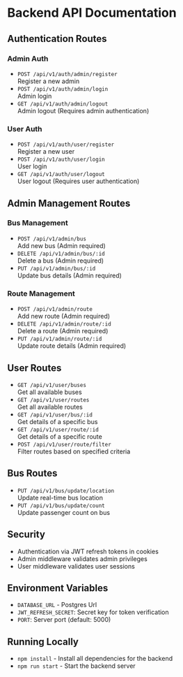 # Backend API Documentation

## Authentication Routes

### Admin Auth
- `POST /api/v1/auth/admin/register`  
  Register a new admin
- `POST /api/v1/auth/admin/login`  
  Admin login
- `GET /api/v1/auth/admin/logout`  
  Admin logout (Requires admin authentication)

### User Auth
- `POST /api/v1/auth/user/register`  
  Register a new user
- `POST /api/v1/auth/user/login`  
  User login 
- `GET /api/v1/auth/user/logout`  
  User logout (Requires user authentication)

## Admin Management Routes

### Bus Management
- `POST /api/v1/admin/bus`  
  Add new bus (Admin required)
- `DELETE /api/v1/admin/bus/:id`  
  Delete a bus (Admin required)
- `PUT /api/v1/admin/bus/:id`  
  Update bus details (Admin required)

### Route Management
- `POST /api/v1/admin/route`  
  Add new route (Admin required)
- `DELETE /api/v1/admin/route/:id`  
  Delete a route (Admin required)
- `PUT /api/v1/admin/route/:id`  
  Update route details (Admin required)

## User Routes
- `GET /api/v1/user/buses`  
  Get all available buses
- `GET /api/v1/user/routes`  
  Get all available routes
- `GET /api/v1/user/bus/:id`  
  Get details of a specific bus
- `GET /api/v1/user/route/:id`  
  Get details of a specific route
- `POST /api/v1/user/route/filter`  
  Filter routes based on specified criteria



## Bus Routes
- `PUT /api/v1/bus/update/location`  
  Update real-time bus location
- `PUT /api/v1/bus/update/count`  
  Update passenger count on bus

## Security
- Authentication via JWT refresh tokens in cookies
- Admin middleware validates admin privileges
- User middleware validates user sessions

## Environment Variables
- `DATABASE_URL` - Postgres Url
- `JWT_REFRESH_SECRET`: Secret key for token verification
- `PORT`: Server port (default: 5000)

## Running Locally
- `npm install` - Install all dependencies for the backend
- `npm run start` - Start the backend server
